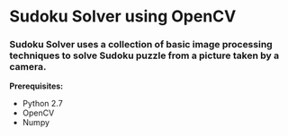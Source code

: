 # Sudoku Solver using OpenCV

### Sudoku Solver uses a collection of basic image processing techniques to solve Sudoku puzzle from a picture taken by a camera.

**Prerequisites:**
  - Python 2.7  
  - OpenCV
  - Numpy



